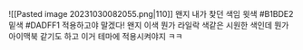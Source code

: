 ![[Pasted image 20231030082055.png|110]]
왠지 내가 찾던 색임
윗색 \#B1BDE2
밑색 \#DADFF1
적용하고야 말겠다!
왠지 이색 뭔가 라일락 색같은 시원한 색인데 뭔가 아이맥북 같기도 하고 이거 테마에 적용시켜야지 ㅋㅋ